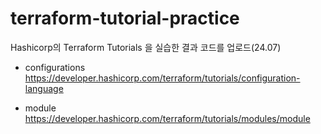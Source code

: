 # terraform-tutorial-practice

Hashicorp의 Terraform Tutorials 을 실습한 결과 코드를 업로드(24.07)

- configurations
https://developer.hashicorp.com/terraform/tutorials/configuration-language

- module
https://developer.hashicorp.com/terraform/tutorials/modules/module
